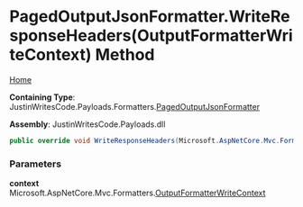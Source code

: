 # PagedOutputJsonFormatter\.WriteResponseHeaders\(OutputFormatterWriteContext\) Method

[Home](../../../../README.md)

**Containing Type**: JustinWritesCode\.Payloads\.Formatters\.[PagedOutputJsonFormatter](../README.md)

**Assembly**: JustinWritesCode\.Payloads\.dll

```csharp
public override void WriteResponseHeaders(Microsoft.AspNetCore.Mvc.Formatters.OutputFormatterWriteContext context)
```

### Parameters

**context** &ensp; Microsoft\.AspNetCore\.Mvc\.Formatters\.[OutputFormatterWriteContext](https://docs.microsoft.com/en-us/dotnet/api/microsoft.aspnetcore.mvc.formatters.outputformatterwritecontext)